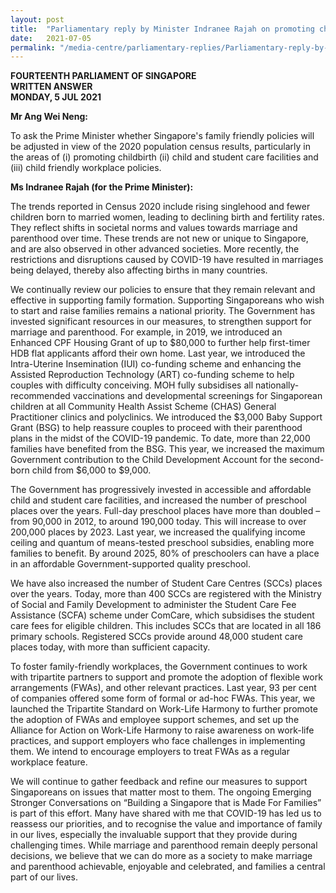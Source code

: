 ```yaml
---
layout: post
title:  "Parliamentary reply by Minister Indranee Rajah on promoting childbirth"
date:   2021-07-05
permalink: "/media-centre/parliamentary-replies/Parliamentary-reply-by-Minister-Indranee-Rajah-on-promoting-childbirth"
---
```


**FOURTEENTH PARLIAMENT OF SINGAPORE**  
**WRITTEN ANSWER**  
**MONDAY, 5 JUL 2021**  

**Mr Ang Wei Neng:**

To ask the Prime Minister whether Singapore's family friendly policies will be adjusted in view of the 2020 population census results, particularly in the areas of (i) promoting childbirth (ii) child and student care facilities and (iii) child friendly workplace policies.

**Ms Indranee Rajah (for the Prime Minister):** 

The trends reported in Census 2020 include rising singlehood and fewer children born to married women, leading to declining birth and fertility rates. They reflect shifts in societal norms and values towards marriage and parenthood over time. These trends are not new or unique to Singapore, and are also observed in other advanced societies. More recently, the restrictions and disruptions caused by COVID-19 have resulted in marriages being delayed, thereby also affecting births in many countries.  

We continually review our policies to ensure that they remain relevant and effective in supporting family formation. Supporting Singaporeans who wish to start and raise families remains a national priority. The Government has invested significant resources in our measures, to strengthen support for marriage and parenthood. For example, in 2019, we introduced an Enhanced CPF Housing Grant of up to $80,000 to further help first-timer HDB flat applicants afford their own home. Last year, we introduced the Intra-Uterine Insemination (IUI) co-funding scheme and enhancing the Assisted Reproduction Technology (ART) co-funding scheme to help couples with difficulty conceiving.  MOH fully subsidises all nationally-recommended vaccinations and developmental screenings for Singaporean children at all Community Health Assist Scheme (CHAS) General Practitioner clinics and polyclinics. We introduced the $3,000 Baby Support Grant (BSG) to help reassure couples to proceed with their parenthood plans in the midst of the COVID-19 pandemic. To date, more than 22,000 families have benefited from the BSG. This year, we increased the maximum Government contribution to the Child Development Account for the second-born child from $6,000 to $9,000. 

The Government has progressively invested in accessible and affordable child and student care facilities, and increased the number of preschool places over the years. Full-day preschool places have more than doubled – from 90,000 in 2012, to around 190,000 today. This will increase to over 200,000 places by 2023. Last year, we increased the qualifying income ceiling and quantum of means-tested preschool subsidies, enabling more families to benefit. By around 2025, 80% of preschoolers can have a place in an affordable Government-supported quality preschool.  

We have also increased the number of Student Care Centres (SCCs) places over the years. Today, more than 400 SCCs are registered with the Ministry of Social and Family Development to administer the Student Care Fee Assistance (SCFA) scheme under ComCare, which subsidises the student care fees for eligible children. This includes SCCs that are located in all 186 primary schools. Registered SCCs provide around 48,000 student care places today, with more than sufficient capacity. 

To foster family-friendly workplaces, the Government continues to work with tripartite partners to support and promote the adoption of flexible work arrangements (FWAs), and other relevant practices. Last year, 93 per cent of companies offered some form of formal or ad-hoc FWAs. This year, we launched the Tripartite Standard on Work-Life Harmony to further promote the adoption of FWAs and employee support schemes, and set up the Alliance for Action on Work-Life Harmony to raise awareness on work-life practices, and support employers who face challenges in implementing them. We intend to encourage employers to treat FWAs as a regular workplace feature.

We will continue to gather feedback and refine our measures to support Singaporeans on issues that matter most to them. The ongoing Emerging Stronger Conversations on “Building a Singapore that is Made For Families” is part of this effort. Many have shared with me that COVID-19 has led us to reassess our priorities, and to recognise the value and importance of family in our lives, especially the invaluable support that they provide during challenging times. While marriage and parenthood remain deeply personal decisions, we believe that we can do more as a society to make marriage and parenthood achievable, enjoyable and celebrated, and families a central part of our lives.
